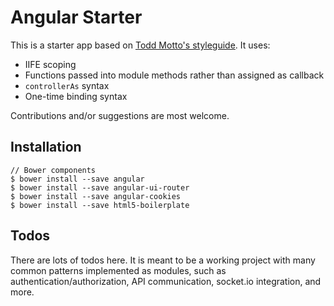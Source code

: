 # Angular Starter

This is a starter app based on [Todd Motto's styleguide](https://github.com/toddmotto/angularjs-styleguide). It uses:

* IIFE scoping
* Functions passed into module methods rather than assigned as callback
* `controllerAs` syntax
* One-time binding syntax

Contributions and/or suggestions are most welcome.

## Installation

    // Bower components
    $ bower install --save angular
    $ bower install --save angular-ui-router
    $ bower install --save angular-cookies
    $ bower install --save html5-boilerplate

## Todos

There are lots of todos here. It is meant to be a working project with many common
patterns implemented as modules, such as authentication/authorization, API communication,
socket.io integration, and more.

